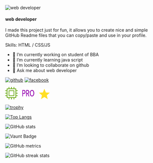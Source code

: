 
![web developer](https://scontent.fdac5-1.fna.fbcdn.net/v/t39.30808-6/312458205_3303270333322135_6372245574171622426_n.jpg?_nc_cat=100&ccb=1-7&_nc_sid=a5f93a&_nc_eui2=AeFDC53y-OQYNecx4gcRWnhTYvE_guhKAVhi8T-C6EoBWILl8FphZGGalhgq2GrlkEdVkZYlIkia7RFp4CJOIc3W&_nc_ohc=iHcIgT9kxfAQ7kNvgHcuVYF&_nc_ht=scontent.fdac5-1.fna&oh=00_AYBZ0Kvp8m7qAG9htUTyETolaaevgCes-UvBh4ZgfvISHA&oe=6686C184)
#### web developer
I made this project just for fun, it allows you to create nice and simple GitHub Readme files that you can copy/paste and use in your profile.

Skills: HTML / CSS/JS

- 🔭 I’m currently working on student of BBA 
- 🌱 I’m currently learning java script 
- 👯 I’m looking to collaborate on github 
- 💬 Ask me about web developer 


[<img src='https://cdn.jsdelivr.net/npm/simple-icons@3.0.1/icons/github.svg' alt='github' height='40'>](https://github.com/rana-parvesh)  [<img src='https://cdn.jsdelivr.net/npm/simple-icons@3.0.1/icons/facebook.svg' alt='facebook' height='40'>](https://www.facebook.com/rana)  

<a href='https://docs.github.com/en/developers'><img src='https://raw.githubusercontent.com/acervenky/animated-github-badges/master/assets/devbadge.gif' width='40' height='40'></a> <a href='https://github.com/pricing'><img src='https://raw.githubusercontent.com/acervenky/animated-github-badges/master/assets/pro.gif' width='40' height='40'></a> <a href='https://stars.github.com/'><img src='https://raw.githubusercontent.com/acervenky/animated-github-badges/master/assets/starbadge.gif' width='35' height='35'></a> 

[![trophy](https://github-profile-trophy.vercel.app/?username=rana-parvesh)](https://github.com/ryo-ma/github-profile-trophy)

[![Top Langs](https://github-readme-stats.vercel.app/api/top-langs/?username=rana-parvesh)](https://github.com/anuraghazra/github-readme-stats)

![GitHub stats](https://github-readme-stats.vercel.app/api?username=rana-parvesh&show_icons=true&count_private=true)  

![Vaunt Badge](https://api.vaunt.dev/v1/github/entities/rana-parvesh/contributions?format=svg&private=true)  

![GitHub metrics](https://metrics.lecoq.io/rana-parvesh)  

![GitHub streak stats](https://streak-stats.demolab.com/?user=rana-parvesh)  

